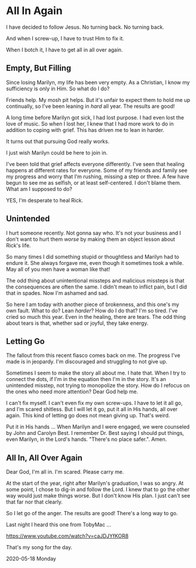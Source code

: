 # All In Again

I have decided to follow Jesus.
No turning back. No turning back.

And when I screw-up, I have to trust Him to fix it.

When I botch it, I have to get all in all over again.

## Empty, But Filling

Since losing Marilyn, my life has been very empty.
As a Christian, I know my sufficiency is only in Him.
So what do I do?

Friends help. My mosh pit helps.
But it's unfair to expect them to hold me up continually,
so I've been leaning in *hard* all year. The results are good!

A long time before Marilyn got sick, I had lost purpose. I had even lost
the love of music. So when I lost her, I knew that I had more work to do
in addition to coping with grief. This has driven me to lean in harder.

It turns out that pursuing God really works.

I just wish Marilyn could be here to join in.

I've been told that grief affects everyone differently.
I've seen that healing happens at different rates for everyone.
Some of my friends and family see my progress and worry that I'm rushing,
missing a step or three. A few have begun to see me as selfish, or at least
self-centered. I don't blame them. What am I supposed to do?

YES, I'm desperate to heal Rick.

## Unintended

I hurt someone recently. Not gonna say who.
It's not your business and I don't want to hurt them *worse*
by making them an object lesson about Rick's life.

So many times I did something stupid or thoughtless and Marilyn
had to endure it. She always forgave me, even though it sometimes
took a while. May all of you men have a woman like that!

The odd thing about unintentional missteps and malicious missteps
is that the consequences are often the same. I didn't mean to
inflict pain, but I did that in spades. Now I'm ashamed and sad.

So here I am today with another piece of brokenness, and this one's
my own fault. What to do? Lean *harder*? How do I do that? I'm so tired.
I've cried so much this year. Even in the healing, there are tears.
The odd thing about tears is that, whether sad or joyful, they take energy.

## Letting Go

The fallout from this recent fiasco comes back on me.
The progress I've made is in jeopardy. I'm discouraged and struggling
to not give up.

Sometimes I seem to make the story all about me. I hate that.
When I try to connect the dots, if I'm in the equation then I'm in the
story. It's an unintended misstep, not trying to monopolize the story.
How do I refocus on the ones who need more attention? Dear God help me.

I can't fix myself.
I can't even fix my own screw-ups.
I have to let it all go, and I'm scared shitless.
But I will let it go, put it all in His hands, all over again.
This kind of letting go does not mean giving up. That's weird.

Put it in His hands ...
When Marilyn and I were engaged, we were counseled by John and Carolyn
Best. I remember Dr. Best saying I should put things, even Marilyn,
in the Lord's hands. "There's no place safer.". Amen.

## All In, All Over Again

Dear God, I'm all in. I'm scared. Please carry me.

At the start of the year, right after Marilyn's graduation,
I was so angry. At some point, I chose to dig-in and follow the Lord.
I knew that to go the other way would just make things worse.
But I don't know His plan. I just can't see that far nor that clearly.

So I let go of the anger. The results are good! There's a long way to go.

Last night I heard this one from TobyMac ... 

https://www.youtube.com/watch?v=caJDJYfKOR8

That's my song for the day.

2020-05-18 Monday


